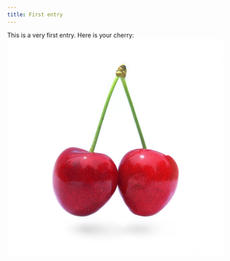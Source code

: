 ```yaml
---
title: First entry
---
```


This is a very first entry. Here is your cherry:
![Cherry](./cherry.jpg)
